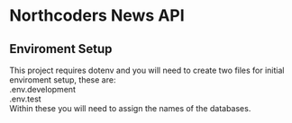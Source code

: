 # Northcoders News API

## Enviroment Setup

This project requires dotenv and you will need to create two files for initial enviroment setup, these are:\
.env.development\
.env.test\
Within these you will need to assign the names of the databases.
